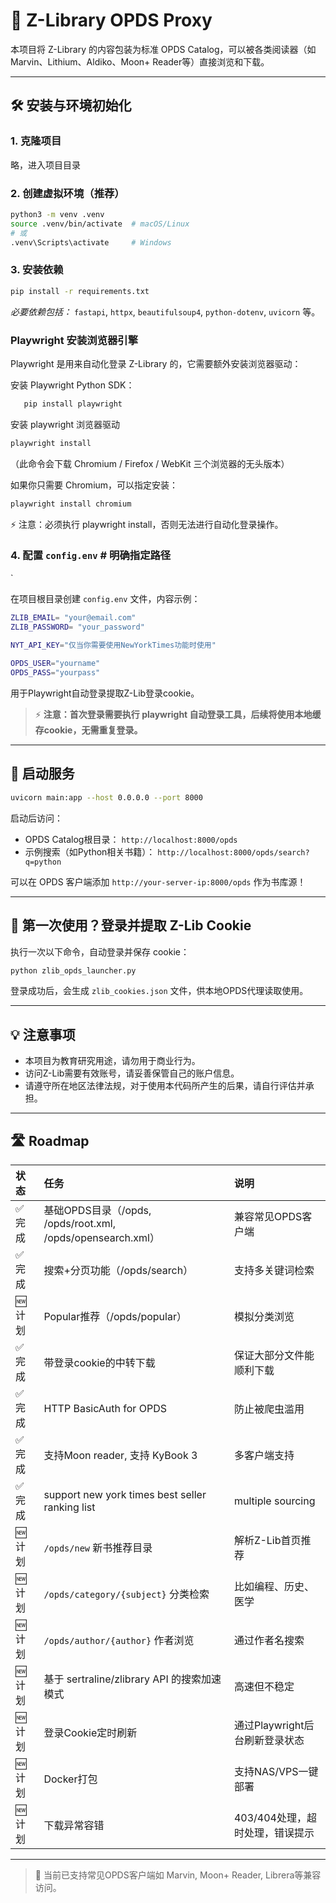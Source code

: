  

# 📖 Z-Library OPDS Proxy

本项目将 Z-Library 的内容包装为标准 OPDS Catalog，可以被各类阅读器（如 Marvin、Lithium、Aldiko、Moon+ Reader等）直接浏览和下载。

---

## 🛠 安装与环境初始化

### 1. 克隆项目

略，进入项目目录

### 2. 创建虚拟环境（推荐）

```bash
python3 -m venv .venv
source .venv/bin/activate  # macOS/Linux
# 或
.venv\Scripts\activate     # Windows
```

### 3. 安装依赖

```bash
pip install -r requirements.txt
```

*必要依赖包括：* `fastapi`, `httpx`, `beautifulsoup4`, `python-dotenv`, `uvicorn` 等。


###  **Playwright 安装浏览器引擎**

Playwright 是用来自动化登录 Z-Library 的，它需要额外安装浏览器驱动：


安装 Playwright Python SDK：

```bash
   pip install playwright
```

安装 playwright 浏览器驱动
```bash
playwright install
```

（此命令会下载 Chromium / Firefox / WebKit 三个浏览器的无头版本）

如果你只需要 Chromium，可以指定安装：

```bash
playwright install chromium
```

⚡ 注意：必须执行 playwright install，否则无法进行自动化登录操作。

### 4. 配置 ` config.env `  # 明确指定路径
`

在项目根目录创建 `config.env` 文件，内容示例：

```bash
ZLIB_EMAIL= "your@email.com"
ZLIB_PASSWORD= "your_password"
 
NYT_API_KEY="仅当你需要使用NewYorkTimes功能时使用"

OPDS_USER="yourname"
OPDS_PASS="yourpass"


```

用于Playwright自动登录提取Z-Lib登录cookie。

> ⚡ **注意：首次登录需要执行 playwright 自动登录工具，后续将使用本地缓存cookie，无需重复登录。**

---

## 🚀 启动服务

```bash
uvicorn main:app --host 0.0.0.0 --port 8000
```

启动后访问：

- OPDS Catalog根目录： `http://localhost:8000/opds`
- 示例搜索（如Python相关书籍）： `http://localhost:8000/opds/search?q=python`

可以在 OPDS 客户端添加 `http://your-server-ip:8000/opds` 作为书库源！

---

## 🔑 第一次使用？登录并提取 Z-Lib Cookie

执行一次以下命令，自动登录并保存 cookie：

```bash
python zlib_opds_launcher.py
```

登录成功后，会生成 `zlib_cookies.json` 文件，供本地OPDS代理读取使用。

---

## 💡 注意事项

- 本项目为教育研究用途，请勿用于商业行为。
- 访问Z-Lib需要有效账号，请妥善保管自己的账户信息。
- 请遵守所在地区法律法规，对于使用本代码所产生的后果，请自行评估并承担。

---

## 🛣 Roadmap

| 状态 | 任务 | 说明 |
|:---- |:---- |:---- |
| ✅ 完成 | 基础OPDS目录（/opds, /opds/root.xml, /opds/opensearch.xml） | 兼容常见OPDS客户端 |
| ✅ 完成 | 搜索+分页功能（/opds/search） | 支持多关键词检索 |
| 🆕 计划 | Popular推荐（/opds/popular） | 模拟分类浏览 |
| ✅ 完成 | 带登录cookie的中转下载 | 保证大部分文件能顺利下载 |
| ✅ 完成 | HTTP BasicAuth for OPDS | 防止被爬虫滥用 |
| ✅ 完成 | 支持Moon reader, 支持 KyBook 3 | 多客户端支持 |
| ✅ 完成 | support new york times best seller ranking list |  multiple sourcing |
| 🆕 计划 | `/opds/new` 新书推荐目录 | 解析Z-Lib首页推荐 |
| 🆕 计划 | `/opds/category/{subject}` 分类检索 | 比如编程、历史、医学 |
| 🆕 计划 | `/opds/author/{author}` 作者浏览 | 通过作者名搜索 |
| 🆕 计划 | 基于 sertraline/zlibrary API 的搜索加速模式 | 高速但不稳定 |
| 🆕 计划 | 登录Cookie定时刷新 | 通过Playwright后台刷新登录状态 |
| 🆕 计划 | Docker打包 | 支持NAS/VPS一键部署 |
| 🆕 计划 | 下载异常容错 | 403/404处理，超时处理，错误提示 |


---

> 💬 当前已支持常见OPDS客户端如 Marvin, Moon+ Reader, Librera等兼容访问。

